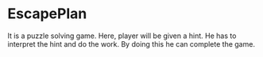 # EscapePlan
It is a puzzle solving game. Here, player will be given a hint. He has to interpret the hint and do the work. By doing this he can complete the game.

